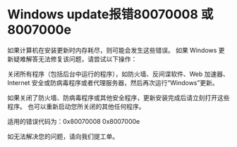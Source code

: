 # Windows update报错80070008 或 8007000e
如果计算机在安装更新时内存耗尽，则可能会发生这些错误。 如果 Windows 更新疑难解答无法修复该问题，请尝试以下操作：

关闭所有程序（包括后台中运行的程序），如防火墙、反间谍软件、Web 加速器、Internet 安全或防病毒程序或者代理服务器，然后再次运行“Windows”更新。

如果关闭了防火墙、防病毒程序或其他安全程序，更新安装完成后请立刻打开这些程序。 也可以重新启动您所关闭的其他任何程序。

适用的错误代码为：0x80070008     0x8007000e



如无法解决您的问题，请向我们提工单。
